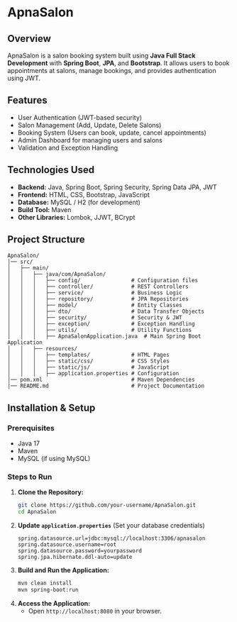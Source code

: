 # ApnaSalon

## Overview
ApnaSalon is a salon booking system built using **Java Full Stack Development** with **Spring Boot**, **JPA**, and **Bootstrap**. It allows users to book appointments at salons, manage bookings, and provides authentication using JWT.

## Features
- User Authentication (JWT-based security)
- Salon Management (Add, Update, Delete Salons)
- Booking System (Users can book, update, cancel appointments)
- Admin Dashboard for managing users and salons
- Validation and Exception Handling

## Technologies Used
- **Backend:** Java, Spring Boot, Spring Security, Spring Data JPA, JWT
- **Frontend:** HTML, CSS, Bootstrap, JavaScript
- **Database:** MySQL / H2 (for development)
- **Build Tool:** Maven
- **Other Libraries:** Lombok, JJWT, BCrypt

## Project Structure
```
ApnaSalon/
│── src/
│   ├── main/
│   │   ├── java/com/ApnaSalon/
│   │   │   ├── config/                # Configuration files
│   │   │   ├── controller/            # REST Controllers
│   │   │   ├── service/               # Business Logic
│   │   │   ├── repository/            # JPA Repositories
│   │   │   ├── model/                 # Entity Classes
│   │   │   ├── dto/                   # Data Transfer Objects
│   │   │   ├── security/              # Security & JWT
│   │   │   ├── exception/             # Exception Handling
│   │   │   ├── utils/                 # Utility Functions
│   │   │   ├── ApnaSalonApplication.java  # Main Spring Boot Application
│   │   ├── resources/
│   │   │   ├── templates/             # HTML Pages
│   │   │   ├── static/css/            # CSS Styles
│   │   │   ├── static/js/             # JavaScript
│   │   │   ├── application.properties # Configuration
│── pom.xml                            # Maven Dependencies
│── README.md                          # Project Documentation
```

## Installation & Setup
### Prerequisites
- Java 17
- Maven
- MySQL (if using MySQL)

### Steps to Run
1. **Clone the Repository:**
   ```sh
   git clone https://github.com/your-username/ApnaSalon.git
   cd ApnaSalon
   ```
2. **Update `application.properties`** (Set your database credentials)
   ```properties
   spring.datasource.url=jdbc:mysql://localhost:3306/apnasalon
   spring.datasource.username=root
   spring.datasource.password=yourpassword
   spring.jpa.hibernate.ddl-auto=update
   ```
3. **Build and Run the Application:**
   ```sh
   mvn clean install
   mvn spring-boot:run
   ```
4. **Access the Application:**
   - Open `http://localhost:8080` in your browser.


